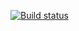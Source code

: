 [![Build status](https://ci.appveyor.com/api/projects/status/d1346j71hsfubwg3?svg=true)](https://ci.appveyor.com/project/NadezhdaZykova/4-1-reporting-allure-3ahqo)